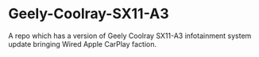 # Geely-Coolray-SX11-A3
A repo which has a version of Geely Coolray SX11-A3 infotainment system update bringing Wired Apple CarPlay faction. 
